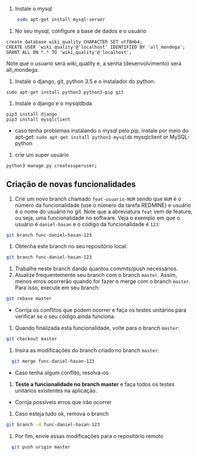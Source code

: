 


1. Instale o mysql
```bash
    sudo apt-get install mysql-server
```

1. No seu mysql, configure a base de dados e o usuário

```
create database wiki_quality CHARACTER SET utf8mb4;
CREATE USER 'wiki_quality'@'localhost' IDENTIFIED BY 'all_mondega';
GRANT ALL ON *.* TO 'wiki_quality'@'localhost';
```
Note que o usuario será wiki_quality e, a senha (desenvolvimento) será all_mondega.

1. Instale o django, git, python 3.5 e o instalador do python:
```
sudo apt-get install python3 python3-pip git
```
1. Instale o django e o mysqldbda

```
pip3 install django
pip3 install mysqlclient
```
  - caso tenha problemas instalando o mysql pelo pip, instale por meio do apt-get: `sudo apt-get install python3-mysqldb`
mysqlclient or MySQL-python
1. crie um super usuário
```bash
python3 manage.py createsuperuser;
```

## Criação de novas funcionalidades

1. Crie um novo branch chamado `feat-usuario-NUM` sendo que `NUM` é o número da funcionalidade (use o número da tarefa REDMINE) e usuário é o nome do usuário no git. Note que a abreviatura `feat` vem de
feature, ou seja, uma funcionalidade no software.
Veja o exemplo em que o usuário é `daniel-hasan` e o código da funcionalidade é `123`:
```bash
git branch func-daniel-hasan-123
```
1. Obtenha este branch no seu repositório local:
```bash
git branch func-daniel-hasan-123
```
1. Trabalhe neste branch dando quantos commits/push necessários.
1. Atualize frequentemente seu branch com o branch `master`. Assim,
menos erros ocorrerão quando for fazer o merge com o branch `master`. Para isso,
execute em seu branch:
```bash
git rebase master
```
  - Corrija os conflitos que podem ocorrer e faça os testes unitários para verificar se o seu código ainda funciona.

1. Quando finalizada esta funcionalidade, volte para o branch `master`:
```bash
git checkout master
```
1. Insira as modificações do branch criado no branch `master`:
```bash
  git merge func-daniel-hasan-123
```
  - Caso tenha algum conflito, resolva-os
1. **Teste a funcionalidade no branch master** e faça todos os testes unitários existentes na aplicação.
  - Corrija possíveis erros que irão ocorrer

1. Caso esteja tudo ok, remova o branch
```bash
git branch -d func-daniel-hasan-123
```
1. Por fim, envie essas modificações para o repositório remoto
```bash
  git push origin master
```
